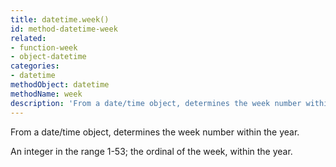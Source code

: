 ```yaml
---
title: datetime.week()
id: method-datetime-week
related:
- function-week
- object-datetime
categories:
- datetime
methodObject: datetime
methodName: week
description: 'From a date/time object, determines the week number within the year. '
---
```


From a date/time object, determines the week number within the year.

An integer in the range 1-53; the ordinal of the week, within the year.
